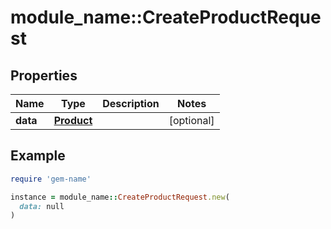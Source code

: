 # module_name::CreateProductRequest

## Properties

| Name | Type | Description | Notes |
| ---- | ---- | ----------- | ----- |
| **data** | [**Product**](Product.md) |  | [optional] |

## Example

```ruby
require 'gem-name'

instance = module_name::CreateProductRequest.new(
  data: null
)
```

